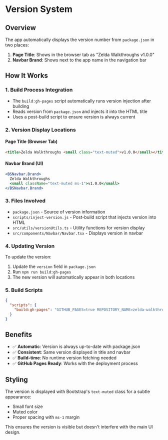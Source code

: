 # Version System

## Overview
The app automatically displays the version number from `package.json` in two places:
1. **Page Title**: Shows in the browser tab as "Zelda Walkthroughs v1.0.0"
2. **Navbar Brand**: Shows next to the app name in the navigation bar

## How It Works

### 1. **Build Process Integration**
- The `build:gh-pages` script automatically runs version injection after building
- Reads version from `package.json` and injects it into the HTML title
- Uses a post-build script to ensure version is always current

### 2. **Version Display Locations**

#### **Page Title (Browser Tab)**
```html
<title>Zelda Walkthroughs <small class="text-muted">v1.0.0</small></title>
```

#### **Navbar Brand (UI)**
```jsx
<BSNavbar.Brand>
  Zelda Walkthroughs
  <small className="text-muted ms-1">v1.0.0</small>
</BSNavbar.Brand>
```

### 3. **Files Involved**

- `package.json` - Source of version information
- `scripts/inject-version.js` - Post-build script that injects version into HTML
- `src/utils/versionUtils.ts` - Utility functions for version display
- `src/components/Navbar/Navbar.tsx` - Displays version in navbar

### 4. **Updating Version**

To update the version:
1. Update the `version` field in `package.json`
2. Run `npm run build:gh-pages`
3. The new version will automatically appear in both locations

### 5. **Build Scripts**

```json
{
  "scripts": {
    "build:gh-pages": "GITHUB_PAGES=true REPOSITORY_NAME=zelda-walkthroughs rsbuild build && node scripts/inject-version.js"
  }
}
```

## Benefits

- ✅ **Automatic**: Version is always up-to-date with package.json
- ✅ **Consistent**: Same version displayed in title and navbar
- ✅ **Build-time**: No runtime version fetching needed
- ✅ **GitHub Pages Ready**: Works with the deployment process

## Styling

The version is displayed with Bootstrap's `text-muted` class for a subtle appearance:
- Small font size
- Muted color
- Proper spacing with `ms-1` margin

This ensures the version is visible but doesn't interfere with the main UI design.
